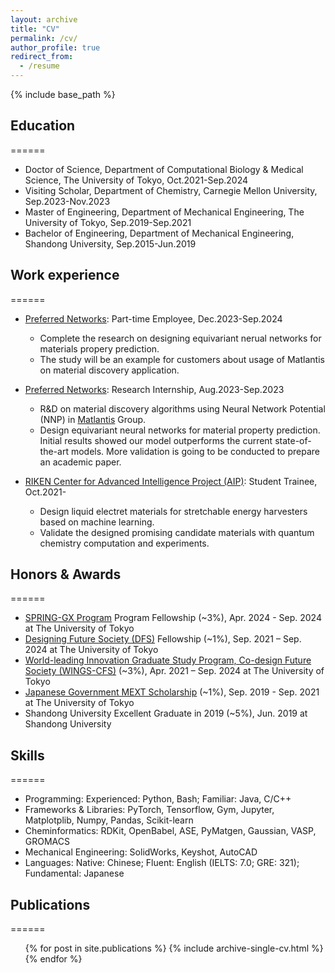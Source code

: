 ```yaml
---
layout: archive
title: "CV"
permalink: /cv/
author_profile: true
redirect_from:
  - /resume
---
```


{% include base_path %}

## Education
======
* Doctor of Science, Department of Computational Biology & Medical Science, The University of Tokyo, Oct.2021-Sep.2024
* Visiting Scholar, Department of Chemistry, Carnegie Mellon University, Sep.2023-Nov.2023
* Master of Engineering, Department of Mechanical Engineering, The University of Tokyo, Sep.2019-Sep.2021
* Bachelor of Engineering, Department of Mechanical Engineering, Shandong University, Sep.2015-Jun.2019

## Work experience
======
* [Preferred Networks](https://www.preferred.jp/en/): Part-time Employee, Dec.2023-Sep.2024
  * Complete the research on designing equivariant nerual networks for materials propery prediction.
  * The study will be an example for customers about usage of Matlantis on material discovery application.

* [Preferred Networks](https://www.preferred.jp/en/): Research Internship, Aug.2023-Sep.2023
  * R&D on material discovery algorithms using Neural Network Potential (NNP) in [Matlantis](https://matlantis.com/) Group.
  * Design equivariant neural networks for material property prediction. Initial results showed our model outperforms the current state-of-the-art models. More validation is going to be conducted to prepare an academic paper.

* [RIKEN Center for Advanced Intelligence Project (AIP)](https://www.riken.jp/en/research/labs/aip/): Student Trainee, Oct.2021-
  * Design liquid electret materials for stretchable energy harvesters based on machine learning.
  * Validate the designed promising candidate materials with quantum chemistry computation and experiments.

## Honors & Awards
======
* [SPRING-GX Program](https://www.cis-trans.jp/spring_gx/) Program Fellowship (~3%), Apr. 2024 - Sep. 2024 at The University of Tokyo
* [Designing Future Society (DFS)](https://dfs.t.u-tokyo.ac.jp/dfs.html) Fellowship (~1%), Sep. 2021 – Sep. 2024 at The University of Tokyo
* [World-leading Innovation Graduate Study Program, Co-design Future Society (WINGS-CFS)](https://cfs.t.u-tokyo.ac.jp/) (~3%), Apr. 2021 – Sep. 2024 at The University of Tokyo
* [Japanese Government MEXT Scholarship](https://www.mext.go.jp/en/policy/education/highered/title02/detail02/sdetail02/1373897.htm) (~1%), Sep. 2019 - Sep. 2021 at The University of Tokyo
* Shandong University Excellent Graduate in 2019 (~5%), Jun. 2019 at Shandong University

## Skills
======
* Programming: Experienced: Python, Bash; Familiar: Java, C/C++
* Frameworks & Libraries: PyTorch, Tensorflow, Gym, Jupyter, Matplotplib, Numpy, Pandas, Scikit-learn 
* Cheminformatics: RDKit, OpenBabel, ASE, PyMatgen, Gaussian, VASP, GROMACS
* Mechanical Engineering: SolidWorks, Keyshot, AutoCAD
* Languages: Native: Chinese; Fluent: English (IELTS: 7.0; GRE: 321); Fundamental: Japanese

## Publications
======
  <ul>{% for post in site.publications %}
    {% include archive-single-cv.html %}
  {% endfor %}</ul>
  
<!-- Talks
======
  <ul>{% for post in site.talks %}
    {% include archive-single-talk-cv.html %}
  {% endfor %}</ul> -->
  
<!-- Teaching
======
  <ul>{% for post in site.teaching %}
    {% include archive-single-cv.html %}
  {% endfor %}</ul>
  
Service and leadership
======
* Currently signed in to 43 different slack teams -->
